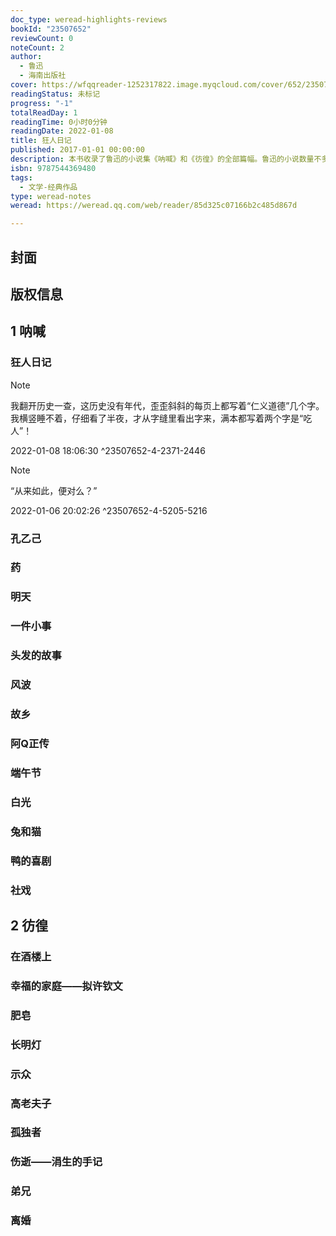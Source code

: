 ```yaml
---
doc_type: weread-highlights-reviews
bookId: "23507652"
reviewCount: 0
noteCount: 2
author:
  - 鲁迅
  - 海南出版社
cover: https://wfqqreader-1252317822.image.myqcloud.com/cover/652/23507652/t7_23507652.jpg
readingStatus: 未标记
progress: "-1"
totalReadDay: 1
readingTime: 0小时0分钟
readingDate: 2022-01-08
title: 狂人日记
published: 2017-01-01 00:00:00
description: 本书收录了鲁迅的小说集《呐喊》和《彷徨》的全部篇幅。鲁迅的小说数量不多，却篇篇经典，其内容多取材于病态的现实社会，对国民灵魂、知识分子的命运进行了深刻思考，同时善于从国家、民族生死存亡的高度，来认识、发掘问题的内在本质，铸造典型的艺术形象，因而具有极高的艺术价值。鲁迅的作品，不愧为中国社会从辛亥革命到第一次国内革命战争时期的一面镜子，堪称现代文学的典范。
isbn: 9787544369480
tags:
  - 文学-经典作品
type: weread-notes
weread: https://weread.qq.com/web/reader/85d325c07166b2c485d867d

---
```



## 封面

## 版权信息

## 1 呐喊

### 狂人日记

> [!NOTE] 
> 我翻开历史一查，这历史没有年代，歪歪斜斜的每页上都写着“仁义道德”几个字。我横竖睡不着，仔细看了半夜，才从字缝里看出字来，满本都写着两个字是“吃人”！
> 
> 2022-01-08 18:06:30 ^23507652-4-2371-2446

> [!NOTE] 
> “从来如此，便对么？”
> 
> 2022-01-06 20:02:26 ^23507652-4-5205-5216

### 孔乙己

### 药

### 明天

### 一件小事

### 头发的故事

### 风波

### 故乡

### 阿Q正传

### 端午节

### 白光

### 兔和猫

### 鸭的喜剧

### 社戏

## 2 彷徨

### 在酒楼上

### 幸福的家庭——拟许钦文

### 肥皂

### 长明灯

### 示众

### 高老夫子

### 孤独者

### 伤逝——涓生的手记

### 弟兄

### 离婚

